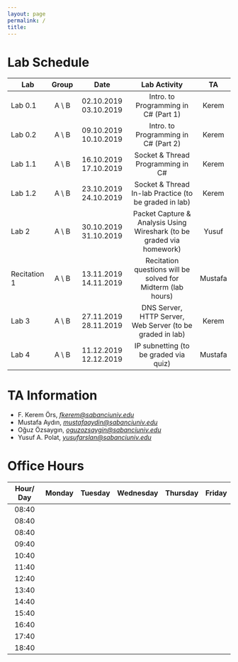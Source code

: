 ```yaml
---
layout: page
permalink: /
title: 
---
```


# Lab Schedule

| Lab          |  Group  |         Date          |                             Lab Activity                              |   TA    |
| ------------ | :-----: | :-------------------: | :-------------------------------------------------------------------: | :-----: |
| Lab 0.1      | A \\  B | 02.10.2019 03.10.2019 |                 Intro. to Programming in C# (Part 1)                  |  Kerem  |
| Lab 0.2      | A \\  B | 09.10.2019 10.10.2019 |                 Intro. to Programming in C#  (Part 2)                 |  Kerem  |
| Lab 1.1      | A \\  B | 16.10.2019 17.10.2019 |                   Socket & Thread Programming in C#                   |  Kerem  |
| Lab 1.2      | A \\  B | 23.10.2019 24.10.2019 |         Socket & Thread In-lab Practice (to be graded in lab)         |  Kerem  |
| Lab 2        | A \\  B | 30.10.2019 31.10.2019 | Packet Capture & Analysis Using Wireshark (to be graded via homework) |  Yusuf  |
| Recitation 1 | A \\  B | 13.11.2019 14.11.2019 |      Recitation questions will be solved for Midterm (lab hours)      | Mustafa |
| Lab 3        | A \\  B | 27.11.2019 28.11.2019 |       DNS Server, HTTP Server, Web Server (to be graded in lab)       |  Kerem  |
| Lab 4        | A \\  B | 11.12.2019 12.12.2019 |                 IP subnetting (to be graded via quiz)                 | Mustafa |


# TA Information

- F. Kerem Örs, *fkerem@sabanciuniv.edu*
- Mustafa Aydın,  *mustafaaydin@sabanciuniv.edu*
- Oğuz Özsaygın, *oguzozsaygin@sabanciuniv.edu*  
- Yusuf A. Polat, *yusufarslan@sabanciuniv.edu*  

# Office Hours

| Hour/ Day | **Monday** | **Tuesday** | **Wednesday** | **Thursday** | **Friday** |
| :-------: | :--------: | :---------: | :-----------: | :----------: | :--------: |
|   08:40   |            |             |               |              |            |
|   08:40   |            |             |               |              |            |
|   08:40   |            |             |               |              |            |
|   09:40   |            |             |               |              |            |
|   10:40   |            |             |               |              |            |
|   11:40   |            |             |               |              |            |
|   12:40   |            |             |               |              |            |
|   13:40   |            |             |               |              |            |
|   14:40   |            |             |               |              |            |
|   15:40   |            |             |               |              |            |
|   16:40   |            |             |               |              |            |
|   17:40   |            |             |               |              |            |
|   18:40   |            |             |               |              |            |


<!-- ---
layout: page
permalink: /
---

| Lab |        Date         |                             Lab Activity                              |   TA    |
| --- | :-----------------: | :-------------------------------------------------------------------: | :-----: |
| 0.1 | 2.10.2019 3.10.2019 |                   Socket & Thread Programming in C#                   |  Kerem  |
| 0.2 |                     |                   Socket & Thread Programming in C#                   |  Kerem  |
| 1.1 |                     |                   Socket & Thread Programming in C#                   |  Kerem  |
| 1.2 |                     |         Socket & Thread In-lab Practice (to be graded in lab)         |  Kerem  |
| 2   |                     | Packet Capture & Analysis Using Wireshark (to be graded via homework) |  Yusuf  |
| 3   |                     |       DNS Server, HTTP Server, Web Server (to be graded in lab)       |  Kerem  |
| 4   |                     |                 IP subnetting (to be graded via quiz)                 | Mustafa |
 -->
